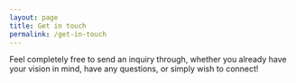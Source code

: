 ```yaml
---
layout: page
title: Get in touch
permalink: /get-in-touch
---
```


Feel completely free to send an inquiry through, whether you already have your vision in mind, have any questions, or simply wish to connect!
